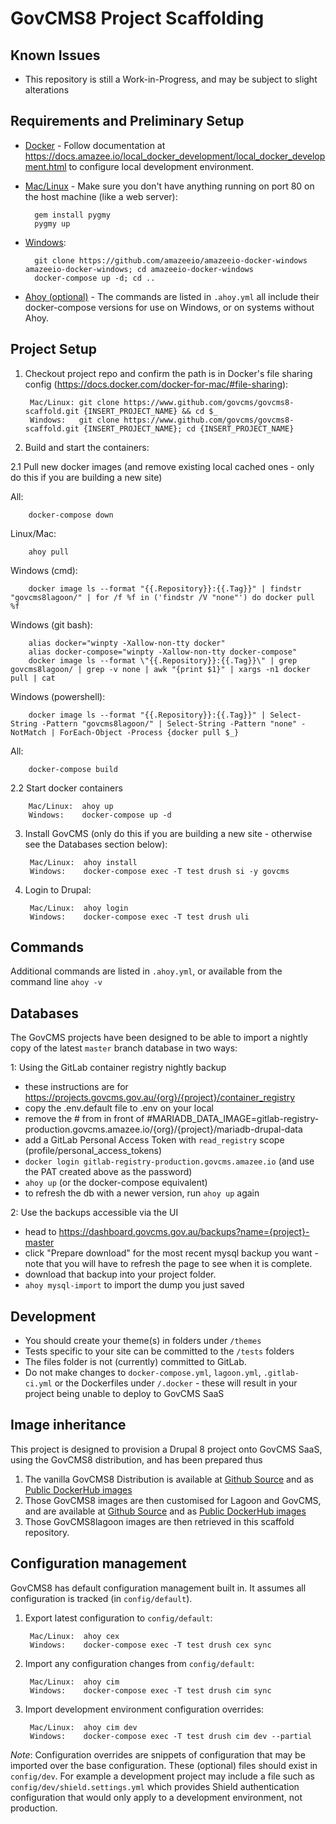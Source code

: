 # GovCMS8 Project Scaffolding

## Known Issues

* This repository is still a Work-in-Progress, and may be subject to slight alterations

## Requirements and Preliminary Setup

* [Docker](https://docs.docker.com/install/) - Follow documentation at https://docs.amazee.io/local_docker_development/local_docker_development.html to configure local development environment.

* [Mac/Linux](https://docs.amazee.io/local_docker_development/pygmy.html) - Make sure you don't have anything running on port 80 on the host machine (like a web server):

        gem install pygmy
        pygmy up

* [Windows](https://docs.amazee.io/local_docker_development/windows.html):    

        git clone https://github.com/amazeeio/amazeeio-docker-windows amazeeio-docker-windows; cd amazeeio-docker-windows
        docker-compose up -d; cd ..

* [Ahoy (optional)](http://ahoy-cli.readthedocs.io/en/latest/#installation) - The commands are listed in `.ahoy.yml` all include their docker-compose versions for use on Windows, or on systems without Ahoy.

## Project Setup

1. Checkout project repo and confirm the path is in Docker's file sharing config (https://docs.docker.com/docker-for-mac/#file-sharing):

        Mac/Linux: git clone https://www.github.com/govcms/govcms8-scaffold.git {INSERT_PROJECT_NAME} && cd $_
        Windows:   git clone https://www.github.com/govcms/govcms8-scaffold.git {INSERT_PROJECT_NAME}; cd {INSERT_PROJECT_NAME}

2. Build and start the containers:

2.1 Pull new docker images (and remove existing local cached ones - only do this if you are building a new site)

All:

        docker-compose down

Linux/Mac:

        ahoy pull

Windows (cmd):

        docker image ls --format "{{.Repository}}:{{.Tag}}" | findstr "govcms8lagoon/" | for /f %f in ('findstr /V "none"') do docker pull %f 

Windows (git bash):

        alias docker="winpty -Xallow-non-tty docker"
        alias docker-compose="winpty -Xallow-non-tty docker-compose"
        docker image ls --format \"{{.Repository}}:{{.Tag}}\" | grep govcms8lagoon/ | grep -v none | awk "{print $1}" | xargs -n1 docker pull | cat


Windows (powershell):

        docker image ls --format "{{.Repository}}:{{.Tag}}" | Select-String -Pattern "govcms8lagoon/" | Select-String -Pattern "none" -NotMatch | ForEach-Object -Process {docker pull $_}

All:

        docker-compose build

2.2 Start docker containers

        Mac/Linux:  ahoy up
        Windows:    docker-compose up -d

3. Install GovCMS (only do this if you are building a new site - otherwise see the Databases section below):

        Mac/Linux:  ahoy install
        Windows:    docker-compose exec -T test drush si -y govcms

4. Login to Drupal:

        Mac/Linux:  ahoy login
        Windows:    docker-compose exec -T test drush uli

## Commands

Additional commands are listed in `.ahoy.yml`, or available from the command line `ahoy -v`

## Databases

The GovCMS projects have been designed to be able to import a nightly copy of the latest `master` branch database in two ways:

1: Using the GitLab container registry nightly backup
* these instructions are for https://projects.govcms.gov.au/{org}/{project}/container_registry
* copy the .env.default file to .env on your local
* remove the # from in front of #MARIADB_DATA_IMAGE=gitlab-registry-production.govcms.amazee.io/{org}/{project}/mariadb-drupal-data
* add a GitLab Personal Access Token with `read_registry` scope (profile/personal_access_tokens)
* `docker login gitlab-registry-production.govcms.amazee.io` (and use the PAT created above as the password)
* `ahoy up` (or the docker-compose equivalent)
* to refresh the db with a newer version, run `ahoy up` again

2: Use the backups accessible via the UI
* head to https://dashboard.govcms.gov.au/backups?name={project}-master
* click "Prepare download" for the most recent mysql backup you want - note that you will have to refresh the page to see when it is complete.
* download that backup into your project folder.
* `ahoy mysql-import` to import the dump you just saved

## Development

* You should create your theme(s) in folders under `/themes`
* Tests specific to your site can be committed to the `/tests` folders
* The files folder is not (currently) committed to GitLab.
* Do not make changes to `docker-compose.yml`, `lagoon.yml`, `.gitlab-ci.yml` or the Dockerfiles under `/.docker` - these will result in your project being unable to deploy to GovCMS SaaS

## Image inheritance

This project is designed to provision a Drupal 8 project onto GovCMS SaaS, using the GovCMS8 distribution, and has been prepared thus

1. The vanilla GovCMS8 Distribution is available at [Github Source](https://github.com/govcms/govcms8) and as [Public DockerHub images](https://hub.docker.com/r/govcms8)
2. Those GovCMS8 images are then customised for Lagoon and GovCMS, and are available at [Github Source](https://github.com/govcms/govcms8lagoon) and as [Public DockerHub images](https://hub.docker.com/r/govcms8lagoon)
3. Those GovCMS8lagoon images are then retrieved in this scaffold repository.

## Configuration management

GovCMS8 has default configuration management built in. It assumes all configuration is tracked (in `config/default`).

1. Export latest configuration to `config/default`:

        Mac/Linux:  ahoy cex
        Windows:    docker-compose exec -T test drush cex sync

2. Import any configuration changes from `config/default`:

        Mac/Linux:  ahoy cim
        Windows:    docker-compose exec -T test drush cim sync

3. Import development environment configuration overrides:

        Mac/Linux:  ahoy cim dev
        Windows:    docker-compose exec -T test drush cim dev --partial


*Note*: Configuration overrides are snippets of configuration that may be imported over the base configuration. These (optional) files should exist in `config/dev`.
For example a development project may include a file such as `config/dev/shield.settings.yml` which provides Shield authentication configuration that would only apply to a development environment, not production.
